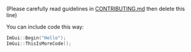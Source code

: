 (Please carefully read guidelines in [CONTRIBUTING.md](https://github.com/ocornut/imgui/blob/master/.github/CONTRIBUTING.md) then delete this line)

You can include code this way:
```cpp
ImGui::Begin("Hello");
ImGui::ThisIsMoreCode();
```

